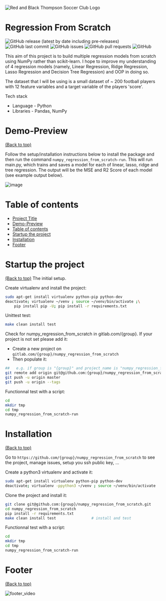 <!-- Add banner here -->
![Red and Black Thompson Soccer Club Logo](https://user-images.githubusercontent.com/53292276/156609919-ca361c36-85d4-46f0-81c0-ace4919d139d.png)


# Regression From Scratch

<!-- Add buttons here -->
![GitHub release (latest by date including pre-releases)](https://img.shields.io/github/v/release/navendu-pottekkat/awesome-readme?include_prereleases)
![GitHub last commit](https://img.shields.io/github/last-commit/navendu-pottekkat/awesome-readme)
![GitHub issues](https://img.shields.io/github/issues-raw/navendu-pottekkat/awesome-readme)
![GitHub pull requests](https://img.shields.io/github/issues-pr/navendu-pottekkat/awesome-readme)
![GitHub](https://img.shields.io/github/license/navendu-pottekkat/awesome-readme)

This aim of this project is to build multiple regression models from scratch using NumPy rather than scikit-learn. I hope to improve my understanding of 4 regression models (namely, Linear Regression, Ridge Regression, Lasso Regression and Decision Tree Regression) and OOP in doing so.

The dataset that I will be using is a small dataset of ~ 200 football players with 12 feature variables and a target variable of the players 'score'.

Tech stack
* Language - Python
* Libraries - Pandas, NumPy

# Demo-Preview
[(Back to top)](#table-of-contents)

Follow the setup/installation instructions below to install the package and then run the command `numpy_regression_from_scratch-run`. This will run main.py, which trains and saves a model for each of linear, lasso, ridge and tree regression. The output will be the MSE and R2 Score of each model (see example output below). 

![image](https://user-images.githubusercontent.com/53292276/157235956-89a91ace-41ca-4797-bbc6-9bf307e1df5c.png)

# Table of contents

- [Project Title](#regression-from-scratch)
- [Demo-Preview](#demo-preview)
- [Table of contents](#table-of-contents)
- [Startup the project](#startup-the-project)
- [Installation](#installation)
- [Footer](#footer)

# Startup the project
[(Back to top)](#table-of-contents)
The initial setup.

Create virtualenv and install the project:
```bash
sudo apt-get install virtualenv python-pip python-dev
deactivate; virtualenv ~/venv ; source ~/venv/bin/activate ;\
    pip install pip -U; pip install -r requirements.txt
```

Unittest test:
```bash
make clean install test
```

Check for numpy_regression_from_scratch in gitlab.com/{group}.
If your project is not set please add it:

- Create a new project on `gitlab.com/{group}/numpy_regression_from_scratch`
- Then populate it:

```bash
##   e.g. if group is "{group}" and project_name is "numpy_regression_from_scratch"
git remote add origin git@github.com:{group}/numpy_regression_from_scratch.git
git push -u origin master
git push -u origin --tags
```

Functionnal test with a script:

```bash
cd
mkdir tmp
cd tmp
numpy_regression_from_scratch-run
```

# Installation
[(Back to top)](#table-of-contents)

Go to `https://github.com/{group}/numpy_regression_from_scratch` to see the project, manage issues,
setup you ssh public key, ...

Create a python3 virtualenv and activate it:

```bash
sudo apt-get install virtualenv python-pip python-dev
deactivate; virtualenv -ppython3 ~/venv ; source ~/venv/bin/activate
```

Clone the project and install it:

```bash
git clone git@github.com:{group}/numpy_regression_from_scratch.git
cd numpy_regression_from_scratch
pip install -r requirements.txt
make clean install test                # install and test
```
Functionnal test with a script:

```bash
cd
mkdir tmp
cd tmp
numpy_regression_from_scratch-run
```

# Footer
[(Back to top)](#table-of-contents)

![footer_video](https://user-images.githubusercontent.com/53292276/156608882-fd58c52c-6aec-4710-9544-54529ba4eba0.gif)
